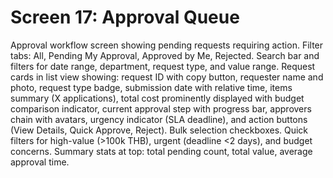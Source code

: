 # Screen 17: Approval Queue

Approval workflow screen showing pending requests requiring action. Filter tabs: All, Pending My Approval, Approved by Me, Rejected. Search bar and filters for date range, department, request type, and value range. Request cards in list view showing: request ID with copy button, requester name and photo, request type badge, submission date with relative time, items summary (X applications), total cost prominently displayed with budget comparison indicator, current approval step with progress bar, approvers chain with avatars, urgency indicator (SLA deadline), and action buttons (View Details, Quick Approve, Reject). Bulk selection checkboxes. Quick filters for high-value (>100k THB), urgent (deadline <2 days), and budget concerns. Summary stats at top: total pending count, total value, average approval time.

